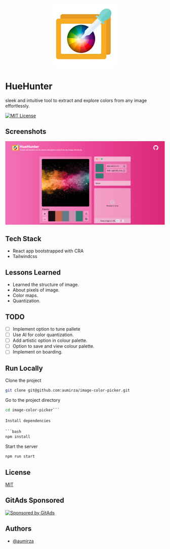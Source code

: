 <p align="center">
<img height="200" alt="HueHunter" src="./src/assets/img/huehunter-logo.png" />
</p>

<!-- GitAds-Verify: T8YX4JJHKWWKQYQQC3VWXSJQLSKUCQVW -->

# HueHunter

sleek and intuitive tool to extract and explore colors from any image effortlessly.

[![MIT License](https://img.shields.io/badge/License-MIT-green.svg)](https://choosealicense.com/licenses/mit/)

## Screenshots

![App Screenshot](./public/huehunter-demo.png)

## Tech Stack

- React app bootstrapped with CRA
- Tailwindcss

## Lessons Learned

- Learned the structure of image.
- About pixels of image.
- Color maps.
- Quantization.

## TODO

- [ ] Implement option to tune pallete
- [ ] Use AI for color quantization.
- [ ] Add artistic option in colour palette.
- [ ] Option to save and view colour palette.
- [ ] Implement on boarding.

## Run Locally

Clone the project

```bash
git clone git@github.com:aumirza/image-color-picker.git
```

Go to the project directory

````bash
cd image-color-picker```

Install dependencies

```bash
npm install
````

Start the server

```bash
npm run start
```

## License

[MIT](https://choosealicense.com/licenses/mit/)

## GitAds Sponsored
[![Sponsored by GitAds](https://gitads.dev/v1/ad-serve?source=aumirza/image-color-picker@github)](https://gitads.dev/v1/ad-track?source=aumirza/image-color-picker@github)

## Authors

- [@aumirza](https://www.github.com/aumirza)
